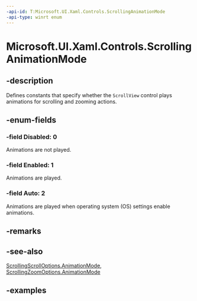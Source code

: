 ```yaml
---
-api-id: T:Microsoft.UI.Xaml.Controls.ScrollingAnimationMode
-api-type: winrt enum
---
```


# Microsoft.UI.Xaml.Controls.ScrollingAnimationMode

<!--
public enum ScrollingAnimationMode
-->

## -description

Defines constants that specify whether the `ScrollView` control plays animations for scrolling and zooming actions.

## -enum-fields

### -field Disabled: 0

Animations are not played.

### -field Enabled: 1

Animations are played.

### -field Auto: 2

Animations are played when operating system (OS) settings enable animations.

## -remarks

## -see-also

[ScrollingScrollOptions.AnimationMode](scrollingscrolloptions_animationmode.md), [ScrollingZoomOptions.AnimationMode](scrollingzoomoptions_animationmode.md)

## -examples

